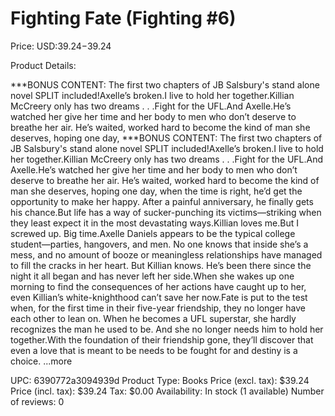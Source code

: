 # Fighting Fate (Fighting #6)

Price: USD:$39.24-$39.24

Product Details:

***BONUS CONTENT: The first two chapters of JB Salsbury's stand alone novel SPLIT included!Axelle’s broken.I live to hold her together.Killian McCreery only has two dreams . . .Fight for the UFL.And Axelle.He’s watched her give her time and her body to men who don’t deserve to breathe her air. He’s waited, worked hard to become the kind of man she deserves, hoping one day, ***BONUS CONTENT: The first two chapters of JB Salsbury's stand alone novel SPLIT included!Axelle’s broken.I live to hold her together.Killian McCreery only has two dreams . . .Fight for the UFL.And Axelle.He’s watched her give her time and her body to men who don’t deserve to breathe her air. He’s waited, worked hard to become the kind of man she deserves, hoping one day, when the time is right, he’d get the opportunity to make her happy. After a painful anniversary, he finally gets his chance.But life has a way of sucker-punching its victims—striking when they least expect it in the most devastating ways.Killian loves me.But I screwed up. Big time.Axelle Daniels appears to be the typical college student—parties, hangovers, and men. No one knows that inside she’s a mess, and no amount of booze or meaningless relationships have managed to fill the cracks in her heart. But Killian knows. He’s been there since the night it all began and has never left her side.When she wakes up one morning to find the consequences of her actions have caught up to her, even Killian’s white-knighthood can’t save her now.Fate is put to the test when, for the first time in their five-year friendship, they no longer have each other to lean on. When he becomes a UFL superstar, she hardly recognizes the man he used to be. And she no longer needs him to hold her together.With the foundation of their friendship gone, they’ll discover that even a love that is meant to be needs to be fought for and destiny is a choice. ...more

UPC: 6390772a3094939d
Product Type: Books
Price (excl. tax): $39.24
Price (incl. tax): $39.24
Tax: $0.00
Availability: In stock (1 available)
Number of reviews: 0